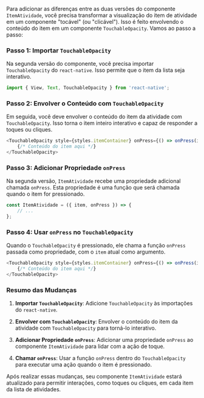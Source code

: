 Para adicionar as diferenças entre as duas versões do componente `ItemAtividade`, você precisa transformar a visualização do item de atividade em um componente "tocável" (ou "clicável"). Isso é feito envolvendo o conteúdo do item em um componente `TouchableOpacity`. Vamos ao passo a passo:

### Passo 1: Importar `TouchableOpacity`

Na segunda versão do componente, você precisa importar `TouchableOpacity` do `react-native`. Isso permite que o item da lista seja interativo.

```javascript
import { View, Text, TouchableOpacity } from 'react-native';
```

### Passo 2: Envolver o Conteúdo com `TouchableOpacity`

Em seguida, você deve envolver o conteúdo do item da atividade com `TouchableOpacity`. Isso torna o item inteiro interativo e capaz de responder a toques ou cliques.

```javascript
<TouchableOpacity style={styles.itemContainer} onPress={() => onPress(item)}>
    {/* Conteúdo do item aqui */}
</TouchableOpacity>
```

### Passo 3: Adicionar Propriedade `onPress`

Na segunda versão, `ItemAtividade` recebe uma propriedade adicional chamada `onPress`. Esta propriedade é uma função que será chamada quando o item for pressionado.

```javascript
const ItemAtividade = ({ item, onPress }) => {
    // ...
};
```

### Passo 4: Usar `onPress` no `TouchableOpacity`

Quando o `TouchableOpacity` é pressionado, ele chama a função `onPress` passada como propriedade, com o `item` atual como argumento.

```javascript
<TouchableOpacity style={styles.itemContainer} onPress={() => onPress(item)}>
    {/* Conteúdo do item aqui */}
</TouchableOpacity>
```

### Resumo das Mudanças

1. **Importar `TouchableOpacity`**: Adicione `TouchableOpacity` às importações do `react-native`.

2. **Envolver com `TouchableOpacity`**: Envolver o conteúdo do item da atividade com `TouchableOpacity` para torná-lo interativo.

3. **Adicionar Propriedade `onPress`**: Adicionar uma propriedade `onPress` ao componente `ItemAtividade` para lidar com a ação de toque.

4. **Chamar `onPress`**: Usar a função `onPress` dentro do `TouchableOpacity` para executar uma ação quando o item é pressionado.

Após realizar essas mudanças, seu componente `ItemAtividade` estará atualizado para permitir interações, como toques ou cliques, em cada item da lista de atividades.